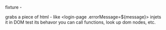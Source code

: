 
fixture - 

grabs a piece of html - like <login-page .errorMessage=${message}></login-page>
injets it in DOM
test its behavor
you can call functions, look up dom nodes, etc. 

